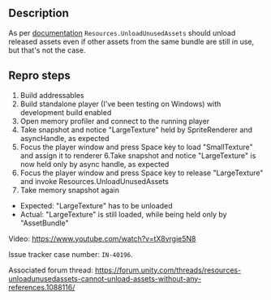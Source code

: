 ## Description

As per [documentation](https://docs.unity3d.com/Packages/com.unity.addressables@1.21/manual/runtime/MemoryManagement.html) `Resources.UnloadUnusedAssets` should unload released assets even if other assets from the same bundle are still in use, but that's not the case.

## Repro steps

1. Build addressables
2. Build standalone player (I've been testing on Windows) with development build enabled
3. Open memory profiler and connect to the running player
4. Take snapshot and notice "LargeTexture" held by SpriteRenderer and asyncHandle, as expected
5. Focus the player window and press Space key to load "SmallTexture" and assign it to renderer
6.Take snapshot and notice "LargeTexture" is now held only by async handle, as expected
7. Focus the player window and press Space key to release "LargeTexture" and invoke Resources.UnloadUnusedAssets
8. Take memory snapshot again

 - Expected: "LargeTexture" has to be unloaded
 - Actual: "LargeTexture" is still loaded, while being held only by "AssetBundle"

Video: https://www.youtube.com/watch?v=tX8vrgie5N8

Issue tracker case number: `IN-40196`.

Associated forum thread: https://forum.unity.com/threads/resources-unloadunusedassets-cannot-unload-assets-without-any-references.1088116/
